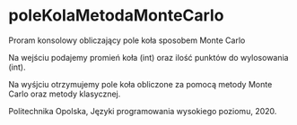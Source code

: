 # poleKolaMetodaMonteCarlo

Proram konsolowy obliczający pole koła sposobem Monte Carlo

Na wejściu podajemy promień koła (int) oraz ilość punktów do wylosowania (int).

Na wyśjciu otrzymujemy pole koła obliczone za pomocą metody Monte Carlo oraz metody klasycznej.



Politechnika Opolska, Języki programowania wysokiego poziomu, 2020.
